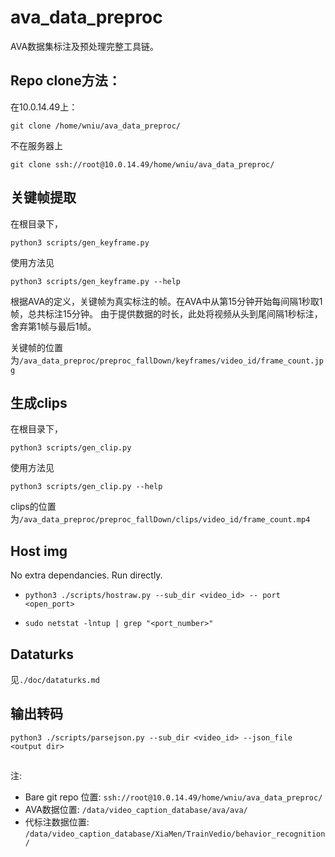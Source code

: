 # ava_data_preproc

AVA数据集标注及预处理完整工具链。

## Repo clone方法：
在10.0.14.49上：
```
git clone /home/wniu/ava_data_preproc/
```
不在服务器上
```
git clone ssh://root@10.0.14.49/home/wniu/ava_data_preproc/
```

## 关键帧提取

在根目录下，
```
python3 scripts/gen_keyframe.py
```
使用方法见
```
python3 scripts/gen_keyframe.py --help
```
根据AVA的定义，关键帧为真实标注的帧。在AVA中从第15分钟开始每间隔1秒取1帧，总共标注15分钟。
由于提供数据的时长，此处将视频从头到尾间隔1秒标注，舍弃第1帧与最后1帧。

关键帧的位置为`/ava_data_preproc/preproc_fallDown/keyframes/video_id/frame_count.jpg`

## 生成clips

在根目录下，
```
python3 scripts/gen_clip.py
```
使用方法见
```
python3 scripts/gen_clip.py --help
```
clips的位置为`/ava_data_preproc/preproc_fallDown/clips/video_id/frame_count.mp4`

## Host img

No extra dependancies. Run directly.

* `python3 ./scripts/hostraw.py --sub_dir <video_id> -- port <open_port>`

* `sudo netstat -lntup | grep "<port_number>"`

## Dataturks

见`./doc/dataturks.md`

## 输出转码

`python3 ./scripts/parsejson.py --sub_dir <video_id> --json_file  <output dir>`

## 

注:
* Bare git repo 位置: `ssh://root@10.0.14.49/home/wniu/ava_data_preproc/`
* AVA数据位置: `/data/video_caption_database/ava/ava/`
* 代标注数据位置: `/data/video_caption_database/XiaMen/TrainVedio/behavior_recognition/`

